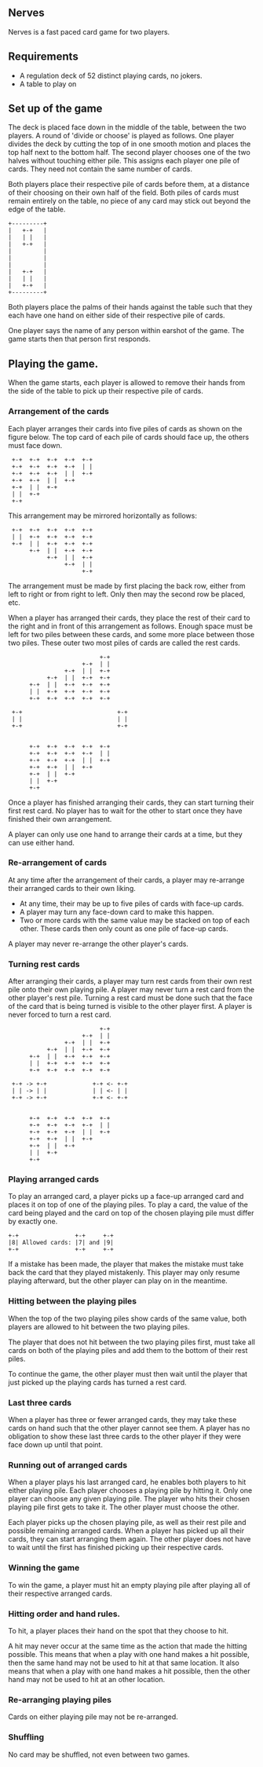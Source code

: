 ## Nerves

Nerves is a fast paced card game for two players.

## Requirements 

- A regulation deck of 52 distinct playing cards, no jokers.
- A table to play on

## Set up of the game

The deck is placed face down in the middle of the table, between the two players.
A round of 'divide or choose' is played as follows.
One player divides the deck by cutting the top of in one smooth motion and places the top half next to the bottom half.
The second player chooses one of the two halves without touching either pile.
This assigns each player one pile of cards. They need not contain the same number of cards.

Both players place their respective pile of cards before them, at a distance of their choosing on their own half of the field.
Both piles of cards must remain entirely on the table, no piece of any card may stick out beyond the edge of the table.

```
+---------+
|   +-+   |
|   | |   |
|   +-+   |
|         |
|         |
|         |
|   +-+   |
|   | |   |
|   +-+   |
+---------+
```

Both players place the palms of their hands against the table such that they each have one hand on either side of their respective pile of cards.

One player says the name of any person within earshot of the game.
The game starts then that person first responds.

## Playing the game.

When the game starts, each player is allowed to remove their hands from the side of the table to pick up their respective pile of cards.

### Arrangement of the cards

Each player arranges their cards into five piles of cards as shown on the figure below.
The top card of each pile of cards should face up, the others must face down.

```
 +-+  +-+  +-+  +-+  +-+
 +-+  +-+  +-+  +-+  | |
 +-+  +-+  +-+  | |  +-+
 +-+  +-+  | |  +-+
 +-+  | |  +-+
 | |  +-+
 +-+
```

This arrangement may be mirrored horizontally as follows:

```
 +-+  +-+  +-+  +-+  +-+
 | |  +-+  +-+  +-+  +-+
 +-+  | |  +-+  +-+  +-+
      +-+  | |  +-+  +-+
           +-+  | |  +-+
                +-+  | |
                     +-+
```

The arrangement must be made by first placing the back row, either from left to right or from right to left. Only then may the second row be placed, etc.

When a player has arranged their cards, they place the rest of their card to the right and in front of this arrangement as follows.
Enough space must be left for two piles between these cards, and some more place between those two piles.
These outer two most piles of cards are called the rest cards.

```
                          +-+
                     +-+  | |
                +-+  | |  +-+
           +-+  | |  +-+  +-+
      +-+  | |  +-+  +-+  +-+
      | |  +-+  +-+  +-+  +-+
      +-+  +-+  +-+  +-+  +-+

 +-+                           +-+
 | |                           | |
 +-+                           +-+
    
    
      +-+  +-+  +-+  +-+  +-+
      +-+  +-+  +-+  +-+  | |
      +-+  +-+  +-+  | |  +-+
      +-+  +-+  | |  +-+
      +-+  | |  +-+
      | |  +-+
      +-+
```

Once a player has finished arranging their cards, they can start turning their first rest card.
No player has to wait for the other to start once they have finished their own arrangement.

A player can only use one hand to arrange their cards at a time, but they can use either hand.

### Re-arrangement of cards

At any time after the arrangement of their cards, a player may re-arrange their arranged cards to their own liking.

- At any time, their may be up to five piles of cards with face-up cards.
- A player may turn any face-down card to make this happen.
- Two or more cards with the same value may be stacked on top of each other.
  These cards then only count as one pile of face-up cards.


A player may never re-arrange the other player's cards.

### Turning rest cards

After arranging their cards, a player may turn rest cards from their own rest pile onto their own playing pile.
A player may never turn a rest card from the other player's rest pile.
Turning a rest card must be done such that the face of the card that is being turned is visible to the other player first.
A player is never forced to turn a rest card.

```
                          +-+
                     +-+  | |
                +-+  | |  +-+
           +-+  | |  +-+  +-+
      +-+  | |  +-+  +-+  +-+
      | |  +-+  +-+  +-+  +-+
      +-+  +-+  +-+  +-+  +-+

 +-+ -> +-+             +-+ <- +-+
 | | -> | |             | | <- | |
 +-+ -> +-+             +-+ <- +-+
    
    
      +-+  +-+  +-+  +-+  +-+
      +-+  +-+  +-+  +-+  | |
      +-+  +-+  +-+  | |  +-+
      +-+  +-+  | |  +-+
      +-+  | |  +-+
      | |  +-+
      +-+
```

### Playing arranged cards

To play an arranged card, a player picks up a face-up arranged card and places it on top of one of the playing piles.
To play a card, the value of the card being played and the card on top of the chosen playing pile must differ by exactly one.

```
+-+                +-+     +-+
|8| Allowed cards: |7| and |9|
+-+                +-+     +-+
```

If a mistake has been made, the player that makes the mistake must take back the card that they played mistakenly.
This player may only resume playing afterward, but the other player can play on in the meantime.

### Hitting between the playing piles

When the top of the two playing piles show cards of the same value, both players are allowed to hit between the two playing piles.

The player that does not hit between the two playing piles first, must take all cards on both of the playing piles and add them to the bottom of their rest piles. 

To continue the game, the other player must then wait until the player that just picked up the playing cards has turned a rest card.

### Last three cards

When a player has three or fewer arranged cards, they may take these cards on hand such that the other player cannot see them.
A player has no obligation to show these last three cards to the other player if they were face down up until that point.

### Running out of arranged cards

When a player plays his last arranged card, he enables both players to hit either playing pile.
Each player chooses a playing pile by hitting it.
Only one player can choose any given playing pile.
The player who hits their chosen playing pile first gets to take it.
The other player must choose the other.

Each player picks up the chosen playing pile, as well as their rest pile and possible remaining arranged cards.
When a player has picked up all their cards, they can start arranging them again.
The other player does not have to wait until the first has finished picking up their respective cards.

### Winning the game

To win the game, a player must hit an empty playing pile after playing all of their respective arranged cards.

### Hitting order and hand rules.

To hit, a player places their hand on the spot that they choose to hit.

A hit may never occur at the same time as the action that made the hitting possible.
This means that when a play with one hand makes a hit possible, then the same hand may not be used to hit at that same location.
It also means that when a play with one hand makes a hit possible, then the other hand may not be used to hit at an other location.

### Re-arranging playing piles

Cards on either playing pile may not be re-arranged.

### Shuffling

No card may be shuffled, not even between two games.
